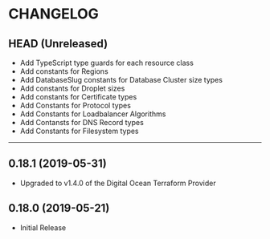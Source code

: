 CHANGELOG
=========

## HEAD (Unreleased)
* Add TypeScript type guards for each resource class
* Add constants for Regions
* Add DatabaseSlug constants for Database Cluster size types
* Add constants for Droplet sizes
* Add constants for Certificate types
* Add Constants for Protocol types
* Add Constants for Loadbalancer Algorithms
* Add Contansts for DNS Record types
* Add Constants for Filesystem types

---

## 0.18.1 (2019-05-31)
* Upgraded to v1.4.0 of the Digital Ocean Terraform Provider

## 0.18.0 (2019-05-21)
* Initial Release

